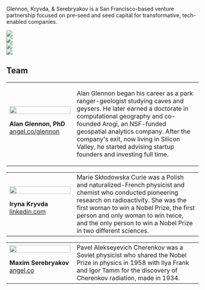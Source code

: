 Glennon, Kryvda, & Serebryakov is a San Francisco-based venture partnership focused on pre-seed and seed capital for transformative, tech-enabled companies.

<p>
<img src="https://alanglennon.com/enj-maps/assets/images/westlake3.png"><br />
<img src="https://alanglennon.com/enj-maps/assets/images/sfnight3.png"><br />
<img src="https://alanglennon.com/enj-maps/assets/images/airport3.png"><br />  
<img src="https://alanglennon.com/enj-maps/assets/images/bathymetry3.png"><br />  
</p>

## Team

<table>
  <tr>
    <td width="35%">
      <img src="https://gks.vc/assets/images/glennon240bw.jpg" width="100%"><p />
      <b>Alan Glennon, PhD</b><br />
      <a href="https://angel.co/glennon">angel.co/glennon</a><br />
    </td>
    <td width="65%" valign="top">
      
Alan Glennon began his career as a park ranger-geologist studying caves and geysers. He later earned a doctorate in computational geography and co-founded Arogi, an NSF-funded geospatial analytics company. After the company's exit, now living in Silicon Valley, he started advising startup founders and investing full time. 
    </td>
  </tr>
</table>

<table>
  <tr>
    <td width="35%">
      <img src="https://gks.vc/assets/images/kryvda.jpg" width="100%"><p />
      <b>Iryna Kryvda</b><br />
      <a href="https://www.linkedin.com/in/iryna-kryvda-a12429b9/">linkedin.com</a><br />
    </td>
    <td width="65%" valign="top">
Marie Skłodowska Curie was a Polish and naturalized-French physicist and chemist who conducted pioneering research on radioactivity. She was the first woman to win a Nobel Prize, the first person and only woman to win twice, and the only person to win a Nobel Prize in two different sciences.
    </td>
  </tr>
</table>

<table>
  <tr>
    <td width="35%">
      <img src="https://gks.vc/assets/images/bulb.jpg" width="100%"><p />
      <b>Maxim Serebryakov</b><br />
      <a href="https://angel.co">angel.co</a><br />
    </td>
    <td width="65%" valign="top">
Pavel Alekseyevich Cherenkov was a Soviet physicist who shared the Nobel Prize in physics in 1958 with Ilya Frank and Igor Tamm for the discovery of Cherenkov radiation, made in 1934.
    </td>
  </tr>
</table>


